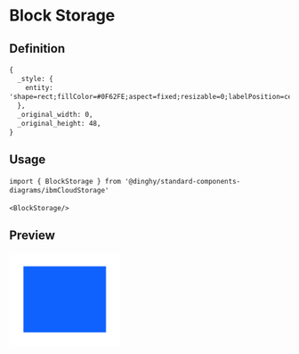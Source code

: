 # Block Storage

## Definition

```
{
  _style: { 
    entity: 'shape=rect;fillColor=#0F62FE;aspect=fixed;resizable=0;labelPosition=center;verticalLabelPosition=bottom;align=center;verticalAlign=top;strokeColor=none;fontSize=14;',
  },
  _original_width: 0,
  _original_height: 48,
}
```

## Usage

```
import { BlockStorage } from '@dinghy/standard-components-diagrams/ibmCloudStorage'

<BlockStorage/>
```

## Preview

<img src="./block-storage.png" width="200"/>
